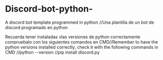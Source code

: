 # Discord-bot-python-
A discord bot template programmed in python //Una plantilla de un bot de discord programado en python

Recuerda tener  instaladas vlas versiones de python correctamente compruebalo con los siguientes comandos en CMD//Remember to have the python versions installed correctly, check it with the following commands in CMD
//python --version
//pip install discord.py
